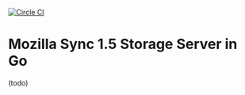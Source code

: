 [![Circle CI](https://circleci.com/gh/mostlygeek/go-syncstorage.svg?style=svg)](https://circleci.com/gh/mostlygeek/go-syncstorage)

# Mozilla Sync 1.5 Storage Server in Go

(todo)

